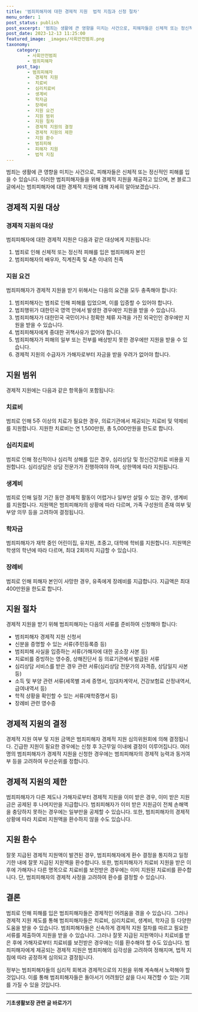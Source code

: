 ```yaml
---
title: '범죄피해자에 대한 경제적 지원  법적 지침과 신청 절차'
menu_order: 1
post_status: publish
post_excerpt: '범죄는 생활에 큰 영향을 미치는 사건으로, 피해자들은 신체적 또는 정신적인 피해를 입을 수 있습니다. 이러한 범죄피해자들을 위해 경제적 지원을 제공하고 있으며, 본 블로그글에서는 범죄피해자에 대한 경제적 지원에 대해 자세히 알아보겠습니다.'
post_date: 2023-12-13 11:25:00
featured_image: _images/사회안전범죄.png
taxonomy:
    category:
        - 사회안전범죄
        - 범죄피해자
    post_tag:
        - 범죄피해자
        -  경제적 지원
        -  치료비
        -  심리치료비
        -  생계비
        -  학자금
        -  장례비
        -  지원 요건
        -  지원 범위
        -  지원 절차
        -  경제적 지원의 결정
        -  경제적 지원의 제한
        -  지원 환수
        -  범죄피해
        -  피해자 지원
        -  법적 지침
---
```



범죄는 생활에 큰 영향을 미치는 사건으로, 피해자들은 신체적 또는 정신적인 피해를 입을 수 있습니다. 이러한 범죄피해자들을 위해 경제적 지원을 제공하고 있으며, 본 블로그글에서는 범죄피해자에 대한 경제적 지원에 대해 자세히 알아보겠습니다.

## 경제적 지원 대상

### 경제적 지원의 대상

범죄피해자에 대한 경제적 지원은 다음과 같은 대상에게 지원됩니다:
1. 범죄로 인해 신체적 또는 정신적 피해를 입은 범죄피해자 본인
2. 범죄피해자의 배우자, 직계친족 및 4촌 이내의 친족

### 지원 요건

범죄피해자가 경제적 지원을 받기 위해서는 다음의 요건을 모두 충족해야 합니다:
1. 범죄피해자는 범죄로 인해 피해를 입었으며, 이를 입증할 수 있어야 합니다.
2. 범죄행위가 대한민국 영역 안에서 발생한 경우에만 지원을 받을 수 있습니다.
3. 범죄피해자가 대한민국 국민이거나 정확한 체류 자격을 가진 외국인인 경우에만 지원을 받을 수 있습니다.
4. 범죄피해자에게 중대한 귀책사유가 없어야 합니다.
5. 범죄피해자가 피해의 일부 또는 전부를 배상받지 못한 경우에만 지원을 받을 수 있습니다.
6. 경제적 지원의 수급자가 가해자로부터 자금을 받을 우려가 없어야 합니다.

## 지원 범위

경제적 지원에는 다음과 같은 항목들이 포함됩니다:

### 치료비

범죄로 인해 5주 이상의 치료가 필요한 경우, 의료기관에서 제공되는 치료비 및 약제비를 지원합니다. 지원한 치료비는 연 1,500만원, 총 5,000만원을 한도로 합니다.

### 심리치료비

범죄로 인해 정신적이나 심리적 상해를 입은 경우, 심리상담 및 정신건강치료 비용을 지원합니다. 심리상담은 상담 전문가가 진행하여야 하며, 상한액에 따라 지원됩니다.

### 생계비

범죄로 인해 일정 기간 동안 경제적 활동이 어렵거나 일부만 살릴 수 있는 경우, 생계비를 지원합니다. 지원액은 범죄피해자의 상황에 따라 다르며, 가족 구성원의 존재 여부 및 부양 의무 등을 고려하여 결정됩니다.

### 학자금

범죄피해자가 재학 중인 어린이집, 유치원, 초중고, 대학에 학비를 지원합니다. 지원액은 학생의 학년에 따라 다르며, 최대 2회까지 지급할 수 있습니다.

### 장례비

범죄로 인해 피해자 본인이 사망한 경우, 유족에게 장례비를 지급합니다. 지급액은 최대 400만원을 한도로 합니다.

## 지원 절차

경제적 지원을 받기 위해 범죄피해자는 다음의 서류를 준비하여 신청해야 합니다:
- 범죄피해자 경제적 지원 신청서
- 신분을 증명할 수 있는 서류(주민등록증 등)
- 범죄피해 사실을 입증하는 서류(가해자에 대한 공소장 사본 등)
- 치료비를 증빙하는 영수증, 상해진단서 등 의료기관에서 발급된 서류
- 심리상담 서비스를 받은 경우 관련 서류(심리상담 전문가의 자격증, 상담일지 사본 등)
- 소득 및 부양 관련 서류(세목별 과세 증명서, 임대차계약서, 건강보험료 산정내역서, 급여내역서 등)
- 학적 상황을 확인할 수 있는 서류(재학증명서 등)
- 장례비 관련 영수증

## 경제적 지원의 결정

경제적 지원 여부 및 지원 금액은 범죄피해자 경제적 지원 심의위원회에 의해 결정됩니다. 긴급한 지원이 필요한 경우에는 신청 후 3근무일 이내에 결정이 이루어집니다. 여러 명의 범죄피해자가 경제적 지원을 신청한 경우에는 범죄피해자의 경제적 능력과 동거여부 등을 고려하여 우선순위를 정합니다.

## 경제적 지원의 제한

범죄피해자가 다른 제도나 가해자로부터 경제적 지원을 이미 받은 경우, 이미 받은 지원금은 공제된 후 나머지만을 지급합니다. 범죄피해자가 이미 받은 지원금이 전체 손해액을 충당하지 못하는 경우에는 일부만을 공제할 수 있습니다. 또한, 범죄피해자의 경제적 상황에 따라 치료비 지원액을 환수하지 않을 수도 있습니다.

## 지원 환수

잘못 지급된 경제적 지원액이 발견된 경우, 범죄피해자에게 환수 결정을 통지하고 일정 기한 내에 잘못 지급된 지원액을 환수합니다. 또한, 범죄피해자가 치료비 지원을 받은 이후에 가해자나 다른 명목으로 치료비를 보전받은 경우에는 이미 지원된 치료비를 환수합니다. 단, 범죄피해자의 경제적 사정을 고려하여 환수를 결정할 수 있습니다.

## 결론

범죄로 인해 피해를 입은 범죄피해자들은 경제적인 어려움을 겪을 수 있습니다. 그러나 경제적 지원 제도를 통해 범죄피해자들은 치료비, 심리치료비, 생계비, 학자금 등 다양한 도움을 받을 수 있습니다. 범죄피해자들은 신속하게 경제적 지원 절차를 따르고 필요한 서류를 제출하여 지원을 받을 수 있습니다. 그러나 잘못 지급된 지원액이나 치료비를 받은 후에 가해자로부터 치료비를 보전받은 경우에는 이를 환수해야 할 수도 있습니다. 범죄피해자에게 제공되는 경제적 지원은 범죄피해의 심각성을 고려하여 정해지며, 법적 지침에 따라 공정하게 심의되고 결정됩니다.

정부는 범죄피해자들의 심리적 회복과 경제적으로의 지원을 위해 계속해서 노력해야 할 것입니다. 이를 통해 범죄피해자들은 돌아서기 어려웠던 삶을 다시 재건할 수 있는 기회를 가질 수 있을 것입니다.
<!-- wp:separator -->
<hr class="wp-block-separator has-alpha-channel-opacity"/>
<!-- /wp:separator -->

<!-- wp:group {"backgroundColor":"base","layout":{"type":"constrained"}} -->
<div class="wp-block-group has-base-background-color has-background"><!-- wp:paragraph {"align":"center","fontSize":"medium"} -->
<p class="has-text-align-center has-large-font-size"><strong>기초생활보장 관련 글 바로가기</strong></p>
<!-- /wp:paragraph -->


<!-- wp:latest-posts
{"categories":[{"id":15506,"count":19,"description":"","link":"https://uknowlaw.com/category/%ea%b8%b0%ec%b4%88%ec%83%9d%ed%99%9c%eb%b3%b4%ec%9e%a5/","name":"기초생활보장","slug":"기초생활보장","taxonomy":"category","parent":0,"meta":[],"_links":{"self":[{"href":"https://uknowlaw.com/wp-json/wp/v2/categories/15506"}],"collection":[{"href":"https://uknowlaw.com/wp-json/wp/v2/categories"}],"about":[{"href":"https://uknowlaw.com/wp-json/wp/v2/taxonomies/category"}],"wp:post_type":[{"href":"https://uknowlaw.com/wp-json/wp/v2/posts?categories=15506"}],"curies":[{"name":"wp","href":"https://api.w.org/{rel}","templated":true}]}}],"postsToShow":100,"excerptLength":28,"postLayout":"grid","columns":2,"featuredImageAlign":"left","featuredImageSizeSlug":"large","fontSize":"small"} /--></div>
<!-- /wp:group -->